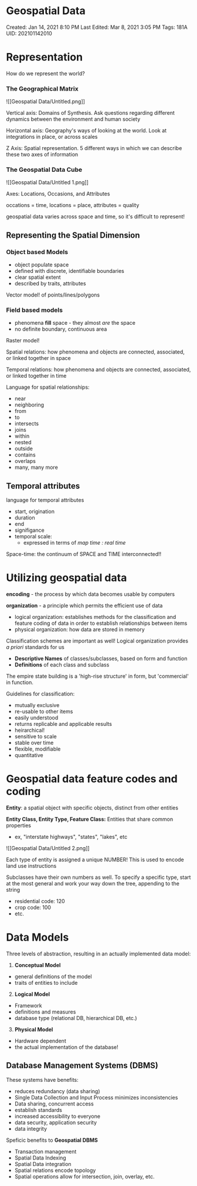 # Geospatial Data

Created: Jan 14, 2021 8:10 PM
Last Edited: Mar 8, 2021 3:05 PM
Tags: 181A
UID: 202101142010

# Representation

How do we represent the world?

### The Geographical Matrix

![[Geospatial Data/Untitled.png]]

Vertical axis: Domains of Synthesis. Ask questions regarding different dynamics between the environment and human society

Horizontal axis: Geography's ways of looking at the world. Look at integrations in place, or across scales

Z Axis: Spatial representation. 5 different ways in which we can describe these two axes of information

### The Geospatial Data Cube

![[Geospatial Data/Untitled 1.png]]

Axes: Locations, Occasions, and Attributes

occations = time, locations = place, attributes = quality

geospatial data varies across space and time, so it's difficult to represent!

## Representing the Spatial Dimension

### Object based Models

- object populate space
- defined with discrete, identifiable boundaries
- clear spatial extent
- described by traits, attributes

Vector model! of points/lines/polygons

### Field based models

- phenomena **fill** space - they almost *are* the space
- no definite boundary, continuous area

Raster model!

Spatial relations: how phenomena and objects are connected, associated, or linked together in space

Temporal relations: how phenomena and objects are connected, associated, or linked together in time

Language for spatial relationships:

- near
- neighboring
- from
- to
- intersects
- joins
- within
- nested
- outside
- contains
- overlaps
- many, many more

## Temporal attributes

language for temporal attributes

- start, origination
- duration
- end
- signifigance
- temporal scale:
    - expressed in terms of *map time : real time*

Space-time: the continuum of SPACE and TIME interconnected!!

# Utilizing geospatial data

**encoding** - the process by which data becomes usable by computers

**organization** - a principle which permits the efficient use of data

- logical organization: establishes methods for the classification and feature coding of data in order to establish relationships between items
- physical organization: how data are stored in memory

Classification schemes are important as well! Logical organization provides *a priori* standards for us

- **Descriptive Names** of classes/subclasses, based on form and function
- **Definitions** of each class and subclass

The empire state building is a 'high-rise structure' in form, but 'commercial' in function.

Guidelines for classification:

- mutually exclusive
- re-usable to other items
- easily understood
- returns replicable and applicable results
- heirarchical!
- sensitive to scale
- stable over time
- flexible, modifiable
- quantitative

# Geospatial data feature codes and coding

**Entity**: a spatial object with specific objects, distinct from other entities

**Entity Class, Entity Type, Feature Class:** Entities that share common properties

- ex, "interstate highways", "states", "lakes", etc

![[Geospatial Data/Untitled 2.png]]

Each type of entity is assigned a unique NUMBER! This is used to encode land use instructions

Subclasses have their own numbers as well. To specify a specific type, start at the most general and work your way down the tree, appending to the string

- residential code: 120
- crop code: 100
- etc.

# Data Models

Three levels of abstraction, resulting in an actually implemented data model:

1. **Conceptual Model**
- general definitions of the model
- traits of entities to include

2. **Logical Model**

- Framework
- definitions and measures
- database type (relational DB, hierarchical DB, etc.)

3. **Physical Model**

- Hardware dependent
- the actual implementation of the database!

## Database Management Systems (DBMS)

These systems have benefits:

- reduces redundancy (data sharing)
- Single Data Collection and Input Process minimizes inconsistencies
- Data sharing, concurrent access
- establish standards
- increased accessibility to everyone
- data security, application security
- data integrity

Speficic benefits to **Geospatial DBMS**

- Transaction management
- Spatial Data Indexing
- Spatial Data integration
- Spatial relations encode topology
- Spatial operations allow for intersection, join, overlay, etc.